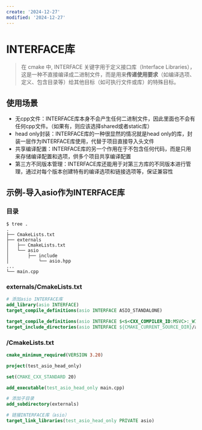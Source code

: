 ```yaml
---
create: '2024-12-27'
modified: '2024-12-27'
---
```


# INTERFACE库

> 在 cmake 中, INTERFACE 关键字用于定义接口库（Interface Libraries），这是一种不直接编译成二进制文件，而是用来**传递使用要求**（如编译选项、定义、包含目录等）给其他目标（如可执行文件或库）的特殊目标。

## 使用场景

* 无cpp文件：INTERFACE库本身不会产生任何二进制文件，因此里面也不会有任何cpp文件。（如果有，则应该选择shared或者static库）
* head only封装：INTERFACE库的一种很显然的情况就是head only的库，封装一层作为INTERFACE库使用，代替于项目直接导入头文件
* 共享编译配置：INTERFACE库的另一个作用在于不包含任何代码，而是只用来存储编译配置和选项，供多个项目共享编译配置
* 第三方不同版本管理：INTERFACE库还能用于对第三方库的不同版本进行管理，通过对每个版本创建特有的编译选项和链接选项等，保证兼容性

## 示例-导入asio作为INTERFACE库

### 目录

```shell
$ tree .
.
├── CmakeLists.txt
├── externals
│   ├── CmakeLists.txt
│   └── asio
│       ├── include
│           └── asio.hpp
...
└── main.cpp
```

### externals/CmakeLists.txt

```cmake
# 添加asio INTERFACE库
add_library(asio INTERFACE)
target_compile_definitions(asio INTERFACE ASIO_STANDALONE)

target_compile_definitions(asio INTERFACE $<$<CXX_COMPILER_ID:MSVC>:_WIN32_WINNT=0x0601>)
target_include_directories(asio INTERFACE ${CMAKE_CURRENT_SOURCE_DIR}/asio/include)
```

### /CmakeLists.txt

```cmake
cmake_minimum_required(VERSION 3.20)

project(test_asio_head_only)

set(CMAKE_CXX_STANDARD 20)

add_executable(test_asio_head_only main.cpp)

# 添加子目录
add_subdirectory(externals)

# 链接INTERFACE库（asio）
target_link_libraries(test_asio_head_only PRIVATE asio)
```
